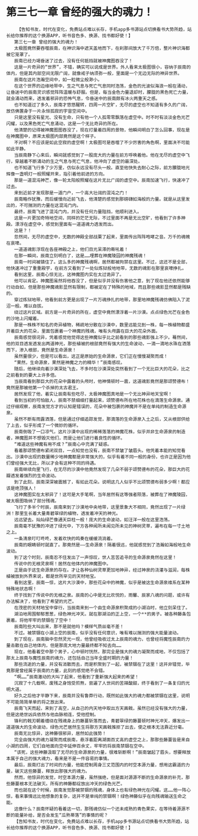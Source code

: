 # 第三七一章 曾经的强大的魂力！
        【告知书友，时代在变化，免费站点难以长存，手机app多书源站点切换看书大势所趋，站长给你推荐的这个换源APP，听书音色多、换源、找书都好使！】
       第三七一章 曾经的强大的魂力！
       太极图竟然要吞噬辰南，在神识海中遮天盖地而下，在刹那间放大了千万倍，整片神识海都被它笼罩了。
       辰南已经力竭昏迷了过去，没有任何抵挡就被神魔图吞没了！
       这是一片奇异的“世界”，不错，确实可以说成是世界。外人看来太极图很小，容纳于辰南的体内，但是其内部空间无限广阔，就像戒子纳须弥一般，里面是一个无边无际的神异世界。
       辰南在这片浩瀚空间中，如一粒微尘般渺小。
       在这个世界的边缘地带中，生之气息与死亡气息同时浩荡，金色的光波似海浪一般在涌动，让昏迷中的辰南灵识感觉阵阵温暖与舒服。但是，每当金色力量退却时，朦胧的黑色死亡力量，就会涌动而来，透发着邪异的恐怖气息，令昏迷中的辰南颇有冰火两重天之感。
       也不知道过了多久，辰南才悠悠醒转，四周一片空旷，无尽的虚空也不知道有多久的广阔，放仿佛置身于一片永恒孤寂的宇宙空间中。
       只是这里没有星光、没有生命，只有他一个人孤零零飘落在虚空中。时不时有淡淡金色光芒闪耀，以及黑色死亡气息涌动，这是一个无比奇异的所在。
       他清楚的记得被神魔图图吞没了，现在打量着四周的景物，他瞬间明白了怎么回事，现在是在神魔图中，原来太极图内部竟然是这个样子。
       不对啊？不应该是如此空寂的虚空啊！太极图可是吞噬了不少厉害的角色啊，里面决不可能如此平静。
       当辰南静下心来后，瞬间就感觉到了一股庞大的力量在前方呼唤着他。他在无尽的虚空中飞行，穿越着不断涌动的生之气息与死亡气息，他冲向了虚空的最深处。
       也不知道飞行多了少万里，仿似永远没有尽头一般。直至他快失去耐心之际，前方朦胧地光辉像一盏明灯一般照耀开来，指引着他前进的方向。
       那是一道混沌神芒，像一轮太阳般照耀在这片无比广阔的虚空中。辰南加速飞行，快速冲了过去。
       来到近前才发现那是一道门户，一个高大壮阔的混沌之门！
       辰南略作犹豫，而后缓慢向近前飞去，他清楚的感觉到那磅礴如海般的力量。就是从这里发出的，不可揣测的力量在这混沌门内。
       最终，辰南飞进了混沌门内，并没有任何力量阻挡，他顺利进入。
       这是一片更加奇特地空间，同样的茫茫无际，不过里面不再是无比空旷，他看到了许多神殿。漂浮在虚空中，感觉到里面有一道道魂力透发而出。
       这是？！
       忽然间，无尽的虚空中，无数的神殿全部战栗了起来，里面传出阵阵咆哮之音。万千的魂魄在哀嚎。
       一道道魂影浮现在各座神殿之上，他们目光呆滞的嘶吼着！
       在那一瞬间，辰南立刻明白了，这是……埋葬在神魔陵园的神魔残魂！
       辰南一时间被镇住了。这么多的神魔残魂啊，居然都被拘禁在这里。不过，这还不是全部，他快速冲过了重重殿宇，在前方又看到了一处似炼狱般地地带，无数的魂影在那里哀嚎挣扎。
       看到这里，辰南心惊无比，这神魔图内实在太过诡异了。
       他可以肯定。神魔图虽然将他吞没了，但是似乎并没有伤害他之意，到了现在他还依然能够行动自如，但是那些神魔魂影显然有限制，都被定在了特殊的地域，而且那些魂影显然都是残缺的。
       穿过炼狱地带，他看到前方更是出现了一片万魂挣扎的地带，那里地神魔残魂仿佛陷入了泥沼一般。难以自拔。
       绕过这片区域。前方是一片奇异的所在，虚空中竟然漂浮着一片沙漠。点点绿色光芒在金色的沙地上闪耀着。
       那是一株株不知名的奇异植物，稀疏地分散在沙漠中，数里远能见到一株，每一株植物都盛开着巨大的花朵，里面包裹着一个神魔的残魂，唯有头颅露在巨大的花朵外面。
       辰南感觉很诧异，凭着感觉他觉得这些神魔似乎比之前看到的那些魂影强上不少。蓦然间，他的双目透发透发出两道神光，那些植被的根部竟然有强大的生命波动，一滴一滴地水珠在洒落而下，渗入根部，竟然是生命源泉！
       虽然量很少，但是可以看出，这正是原始的生命源泉，它们正在慢慢凝聚而成！
       “果然，生命源泉，果然是神魔之力的精华！”辰南感叹。
       随后，他继续向着沙漠深处飞去，不多时在沙漠深处突然看到了一个无比巨大的花朵，比之之前看到的要大上许多倍。
       当辰南看到那巨大的花朵中露着的头颅时，他神情顿时一震，这道魂影竟然是那颂赞德布！竟然是那被他第一个杀掉的太古君王。
       居然发现了他，着实让辰南有些吃尽，太极神魔图真地是一个无比神异地天宝啊！
       看到当初的可怕敌人，辰南不禁细细打量起来，颂赞德布所在地花株也在滴落生命源泉。通过仔细观察，辰南发觉方才的认知是错误的，花朵中被包裹的神魔并不是在单纯的制造生命源泉。
       虽然不断有雨露洒落，但是通过仔细追踪发觉，那滴落的生命源泉入土之后，又从根部供给了上去，似乎形成了一个微妙的循环。
       辰南倒吸了一口凉气，这片沙漠中出现的稀稀落落的神魔花株，似乎并非生命源泉的制造者，神魔图并不想毁灭他们，而是让他们进行着良性的循环。
       “难道这些神魔有用不成？”辰南心中充满了疑惑。
       看着那颂赞德布紧闭双目，一点知觉也没有，辰南不禁皱了皱眉头。他凭着本能的知觉看出。沙漠中出现的数量稀少地神魔都是非常强大的，似乎有着不同一般的身份，也许正是因为他们曾经强大无比，所以才会有这种不同的待遇。
       辰南继续向里飞行，在无尽的沙漠中他竟然发现了几朵不弱于颂赞德布的花朵，那巨大的花瓣透发着强烈的生命波动。
       到了此刻，辰南深深被震撼了，有如此花朵。说明这几人似乎不比颂赞德布弱多少啊！都应该是绝顶强人！
       这神魔图实在太邪异了！这可是大手笔啊，当年居然有这等强者陨落，被葬在了神魔陵园，被太极图吸纳了部分残魂。
       飞行了多半个时辰，辰南来到了沙漠地中央地带，这里景象大不相同，竟然出现了一片绿洲！那里生长着大量青碧翠绿的植物，透发着冲天的神光。
       远远望去。灿灿绿芒像通天巨柱一般！庞大的生命波动，如汪洋一般在这里浩荡。
       辰南毫不犹豫的冲进了绿光中，下方各种闻所未闻见所未见的神树灵草，遍布在每一寸土地之上。
       一条清泉叮叮咚咚，发着欢快的鸣奏在缓缓流淌着。
       辰南的眼睛顿时就直了。那竟然是——生命源泉！隔着很远，他就感觉到了浩瀚如海般地生命波动。
       到了这个时刻，辰南忍不住发出了一声惊叹，世人苦苦追寻的生命源泉竟然在这里！
       传说中的无根灵泉啊！居然在他体内的神魔图中。
       正是由于这生命源泉的存在。才让各种仙树灵草更加地神异，经过神泉的浇灌与滋润，每株植被放到外界来说，都是世所罕见的天材地宝。
       看到这里，辰南一惊，这片大沙漠中，那些花朵中的神魔，似乎是被这生命源泉维系在某种特殊地状态啊！
       终于找到了传说中的无根之泉。辰南的心中是无比欢悦的，雨馨、辰家八魂的问题，或许有办法解决了，他看到了希望的光芒。
       在茂密的天材地宝中穿行，当辰南来到一个由生命源泉积聚成的小湖泊时，他立刻呆住了。
       湖泊地周围郁郁葱葱，绿色神光冲天。就在那湖泊的正上空，一个**的男子。被各种藤条包裹着。将他牢牢的禁锢在了空中！
       辰南险些大叫出来，那不是就他吗？模样气质丝毫不差！
       不过。被禁锢在小湖上空的辰南，似乎没有任何意识，唯有难以揣测的强大能量波动。
       到了现在，辰南脑中忽然灵光一现，他曾经吸收过太上辰南的魂力，也曾经将魔性辰南的力量击散在自己地体内，但是那庞大地力量最终都不知去向……
       现在，他看着空中那个男子，心中顿时恍然，那完全是强大的魂力凝聚而成地，不仅包括了那太上辰南与魔性辰南的魂力，还包括自己当年全盛时期的力量！
       那些流逝的力量，并没有消散而去，而是积聚到了一起，被禁锢在了这里！这并非错觉，毕竟那是曾经属于辰南的力量，此刻的感觉绝不会错。
       “啊……”辰南激动的大叫了起来，他看到了重新强大起来的希望！
       沉寂了十几载啊，废残之身饱受煎熬，尝遍了人世间的苦辣酸甜，终于看到了一条复归的光明大道。
       好久之后他才平静下来，辰南并没有鲁莽行动，既然如此强大的魂力都被禁锢在这里，说明不可能简简单单的将之放出来。
       辰南飞天而起，来到了高空，从自己的内天地中取出方天画戟，虽然已经没有强大的力量，但是这绝世凶兵依然与他血脉相连，受他控制。
       锋利的戟刃朝着缠绕在残魂身上的藤蔓斩落而去，青碧翠绿的藤蔓顿时神光冲天，爆发出一道道强大的生命波动，绿色光芒居然生生将那方天画戟推拒了出去，使之根本无法靠近分毫。
       辰南无比惊异，这神藤很邪异，居然如此强势！
       完全由强大的魂力凝聚而成辰南，悬浮着距离湖面百丈高的虚空之上，那那些藤蔓皆是来自小湖的四周，它们自地面向空中延伸百余丈，牢牢的将辰南禁锢在空中。
       “该死，这些神藤汲取了无尽的生命源泉的力量，很难斩断啊！”辰南皱起了眉头，想要释放本属于自己的强大魂力，看来是不是一件容易的事情。
       最后，辰南打出了时间的力量，他能控制周身三丈范围内的时空本源力量，想用这霸道的力量，破灭这些藤蔓，释放出那强大的魂力。
       然而，他惊异的发觉，时空本源力量，虽然强绝，但是面对源源不断的生命源泉的补充，那些藤蔓根本无法破灭。所有的神藤都绽放出冲天的绿色光芒。
       而也就在这个时候，辰南发觉那被禁锢的残魂，身体上也有绿色神光在闪耀。这……他一阵心惊，看来事情远比他想象的复杂，这并不是单纯的禁锢啊！绿色神藤似乎在向残魂输送生命之能。
       这像什么？辰南怀疑的看着这一切，那残魂仿似一个还未成熟的青色果实，在等待着源源不断的能量补给，是否会发生“瓜熟蒂落”的事情的呢？
       【告知书友，时代在变化，免费站点难以长存，手机app多书源站点切换看书大势所趋，站长给你推荐的这个换源APP，听书音色多、换源、找书都好使！】